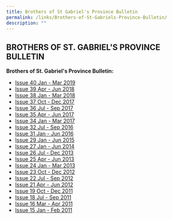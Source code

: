 ```yaml
---
title: Brothers of St Gabriel's Province Bulletin
permalink: /links/Brothers-of-St-Gabriels-Province-Bulletin/
description: ""
---
```

## BROTHERS OF ST. GABRIEL'S PROVINCE BULLETIN


**Brothers of St. Gabriel's Province Bulletin:**

* [Issue 40 Jan - Mar 2019](/files/Province%20Bulletin_Jan-Mar%202019.pdf)
*   [Issue 39 Apr - Jun 2018](2018_issue39_Province%20Bulletin_Apr-Jun.pdf)
*   [Issue 38 Jan - Mar 2018](2018_issue39_Province%20Bulletin_Apr-Jun.pdf)
*   [Issue 37 Oct - Dec 2017](2017_issue37_Province%20Bulletin_Oct_Dec.pdf)
*   [Issue 36 Jul - Sep 2017](/files/2017_issue36_Province_Bulletin_Jul_Sep.pdf)
*   [Issue 35 Apr - Jun 2017](/files/2017_issue35_Province_Bulletin_Apr-Jun.pdf)
*   [Issue 34 Jan - Mar 2017](/files/2017_issue34_Province_Bulletin_Jan_Mar.pdf)
*   [Issue 32 Jul - Sep 2016]()
*   [Issue 31 Jan - Jun 2016](/files/2016_issue31_Provincial_Bulletin_Jan-Jun.pdf) 
*   [Issue 29 Jan - Jun 2015]()   
*   [Issue 27 Jan - Jun 2014](/files/2014_issue27_provincial_bulletin_Jan.pdf)  
*   [Issue 26 Jul - Dec 2013](/files/2013_issue26_provincial_bulletin_Jul.pdf)
*   [Issue 25 Apr - Jun 2013](/files/2013_issue25_provincial_bulletin_apr.pdf) 
*   [Issue 24 Jan - Mar 2013](/files/Links/Province%20Bulletin/Issue%2024%20Jan%20-%20Mar%202013.pdf) 
*   [Issue 23 Oct - Dec 2012](/files/Links/Province%20Bulletin/Issue%2023%20Oct%20-%20Dec%202012.pdf)
*   [Issue 22 Jul - Sep 2012](/files/Links/Province%20Bulletin/Issue%2022%20Jul%20-%20Sep%202012.pdf)
*   [Issue 21 Apr - Jun 2012](/files/Links/Province%20Bulletin/Issue%2021%20Apr%20-%20Jun%202012.pdf)
*   [Issue 19 Oct - Dec 2011](/files/Links/Province%20Bulletin/Issue%2019%20Oct%20-%20Dec%202011.pdf)   
*   [Issue 18 Jul - Sep 2011](/files/Links/Province%20Bulletin/Issue%2018%20Jul%20-%20Sep%202011.pdf)
*   [Issue 16 Mar - Apr 2011](/files/Links/Province%20Bulletin/Issue%2016%20Mar%20-%20Apr%202011.pdf)
*   [Issue 15 Jan - Feb 2011](/files/Links/Province%20Bulletin/Issue%2015%20Jan%20-%20Feb%202011.pdf)